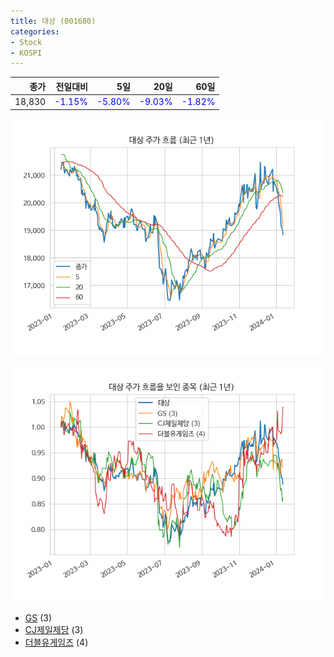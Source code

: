 ```yaml
---
title: 대상 (001680)
categories:
- Stock
- KOSPI
---
```


|종가|전일대비|5일|20일|60일|
|---:|-------:|--:|---:|---:|
|18,830|<span style="color: blue">-1.15%</span>|<span style="color: blue">-5.80%</span>|<span style="color: blue">-9.03%</span>|<span style="color: blue">-1.82%</span>|


<!-- more -->

![001680](/assets/images/stock/001680.png)

![001680](/assets/images/stock/001680_sim.png)

- [GS](/078930/) (3)
- [CJ제일제당](/097950/) (3)
- [더블유게임즈](/192080/) (4)